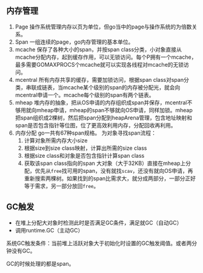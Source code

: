 ## 内存管理

1. Page
操作系统管理内存以页为单位，但go当中的page与操作系统的为倍数关系。
2. Span
一组连续的page，go内存管理的基本单位。
3. mcache
保存了各种大小的span，并按span class分类，小对象直接从mcache分配内存，起到缓存作用，可以无锁访问。每个P拥有一个mcache，最多需要GOMAXPROCS个mcache就可以实现各线程对mcache的无锁访问。
4. mcentral
所有内存共享的缓存，需要加锁访问，根据span class对span分类，串联成链表，当mcache某个级别的span的内存被分配光，就会向mcentral申请一个。mcache每个级别的span有两个链表。
5. mheap
堆内存的抽象，把从OS申请的内存组织成span并保存，mcentral不够用就向mheap申请，mheap的span不够就向OS申请，同样加锁。mheap把span组织成2棵树，然后把span分配到heapArena管理，包含地址映射和span是否包含指针等位图，位了更高效利用内存，分配回收再利用。
6. 内存分配
go一共有67种span规格。
为对象寻找span流程：
	1. 计算对象所需内存大小size
	2. 根据size到size class映射，计算出所需的size class
	3. 根据size class和对象是否包含指针计算span class
	4. 获取该span class指向的span
大对象（大于32KB）直接在mheap上分配，优先从`free`找可用的span，没有就找`scav`，还没有就向OS申请，再重新搜索两棵树。如果找到的span比需求大，就分成两部分，一部分正好等于需求，另一部分放回`free`。

## GC触发

- 在堆上分配大对象时检测此时是否满足GC条件，满足就GC（自动GC）
- 调用runtime.GC（主动GC）

系统GC触发条件：当前堆上活跃对象大于初始化时设置的GC触发阈值。或者两分钟没有GC。

GC的时候处理的都是span。